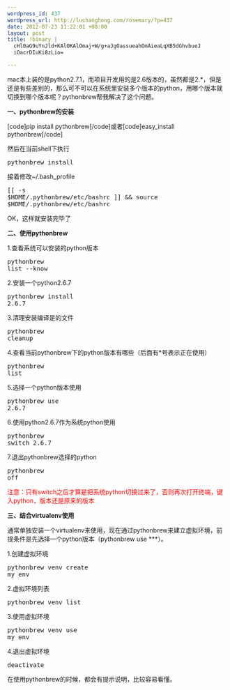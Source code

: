 ```yaml
--- 
wordpress_id: 437
wordpress_url: http://luchanghong.com/rosemary/?p=437
date: 2012-07-23 11:22:01 +08:00
layout: post
title: !binary |
  cHl0aG9uYnJld+KAlOKAlOmaj+W/g+aJgOassueahOmAieaLqXB5dGhvbueJ
  iOacrDIuKi8zLio=

---
```

mac本上装的是python2.7.1，而项目开发用的是2.6版本的，虽然都是2.*，但是还是有些差别的，那么可不可以在系统里安装多个版本的python，用哪个版本就切换到哪个版本呢？pythonbrew帮我解决了这个问题。

<strong>一、pythonbrew的安装</strong>

[code]pip install pythonbrew[/code]或者[code]easy_install pythonbrew[/code]

然后在当前shell下执行<pre class="prettyprint">pythonbrew_install</pre>

接着修改~/.bash_profile<pre class="prettyprint">[[ -s $HOME/.pythonbrew/etc/bashrc ]] &amp;&amp; source $HOME/.pythonbrew/etc/bashrc</pre>

OK，这样就安装完毕了

<strong>二、使用pythonbrew</strong>

1.查看系统可以安装的python版本<pre class="prettyprint">pythonbrew list --know</pre>

2.安装一个python2.6.7<pre class="prettyprint">pythonbrew install 2.6.7</pre>

3.清理安装编译是的文件<pre class="prettyprint">pythonbrew cleanup</pre>

4.查看当前pythonbrew下的python版本有哪些（后面有*号表示正在使用）<pre class="prettyprint">pythonbrew list</pre>

5.选择一个python版本使用<pre class="prettyprint">pythonbrew use 2.6.7</pre>

6.使用python2.6.7作为系统python使用<pre class="prettyprint">pythonbrew switch 2.6.7</pre>

7.退出pythonbrew选择的python<pre class="prettyprint">pythonbrew off</pre>

<span style="color: #ff0000;">注意：只有switch之后才算是把系统python切换过来了，否则再次打开终端，键入python，版本还是原来的版本</span>

<strong>三、结合virtualenv使用</strong>

通常单独安装一个virtualenv来使用，现在通过pythonbrew来建立虚拟环境，前提条件是先选择一个python版本（pythonbrew use ***）。

1.创建虚拟环境<pre class="prettyprint">pythonbrew venv create my_env</pre>

2.虚拟环境列表<pre class="prettyprint">pythonbrew venv list</pre>

3.使用虚拟环境<pre class="prettyprint">pythonbrew venv use my_env</pre>

4.退出虚拟环境<pre class="prettyprint">deactivate</pre>

在使用pythonbrew的时候，都会有提示说明，比较容易看懂。
